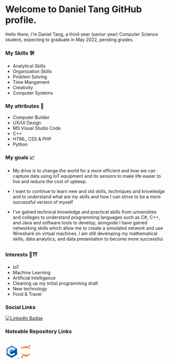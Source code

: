 # Welcome to  Daniel Tang GitHub profile.

Hello there, I'm Daniel Tang, a third-year (senior year) Computer Science student, expecting to graduate in May 2022, pending grades.

### My Skills 🛠
* Analytical Skills
* Organization Skills
* Problem Solving
* Time Mangement
* Creativity
* Computer Systems

### My attributes 🔧 
* Computer Builder
* UX/UI Design
* MS Visual Studio Code
* C++
* HTML, CSS & PHP
* Python

### My goals 📈
* My drive is to change the world for a more efficient and how we can capture data using IoT equipment and its sensors to make life easier to live and reduce the cost of upkeep.
* I want to continue to learn new and old skills, techniques and knowledge and to understand what are my skills and how I can strive to be a more successful version of myself

* I've gained technical knowledge and practical skills from universities and colleges to understand programming languages such as C#, C++, and Java and software tools to develop, alongside I have gained networking skills which allow me to create a simulated network and use Wireshark on virtual machines. I am still developing my mathematical skills, data analytics, and data presentation to become more successful.

### Interests 📱⛩
* IoT
* Machine Learning
* Artificial Intelligence
* Cleaning up my initial programming draft
* New technology
* Food & Travel

### Social Links
<div id="badges">
  <a href="https://www.linkedin.com/in/danieltangeuw/">
    <img src="https://img.shields.io/badge/LinkedIn-blue?style=for-the-badge&logo=linkedin&logoColor=white" alt="LinkedIn Badge"/>
  </a>
</div>

### Noteable Repository Links
<br>
<div id="RepoLinks">
  <a href="https://github.com/Ramposa/C-Programming-Repository">
    <img src="https://github.com/devicons/devicon/blob/master/icons/c/c-original.svg" title="c" alt="c" width="40" height="40"/>
  </a>
  <a href="https://github.com/Ramposa/Jupyter-Notebook-Repository">
    <img src="https://github.com/devicons/devicon/blob/master/icons/jupyter/jupyter-original.svg" title="Jupyter Notebook" alt="Jupyter Notebook" width="40" height="40"/>
  </a>
</div>
